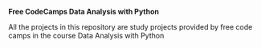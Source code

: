 **Free CodeCamps Data Analysis with Python**

All the projects in this repository are study projects provided by free code camps in the course Data Analysis with Python
